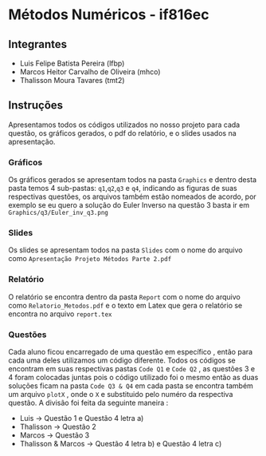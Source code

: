 # Métodos Numéricos - if816ec
##  Integrantes
* Luis Felipe Batista Pereira (lfbp)
* Marcos Heitor Carvalho de Oliveira (mhco)
* Thalisson Moura Tavares (tmt2)
## Instruções
Apresentamos todos os códigos utilizados no nosso projeto para cada questão, os gráficos gerados, o pdf do relatório, e o slides usados na apresentação.

### Gráficos
Os gráficos gerados se apresentam todos na pasta `Graphics` e dentro desta pasta temos 4 sub-pastas: `q1`,`q2`,`q3` e `q4`, indicando as figuras de suas respectivas questões, os arquivos também estão nomeados de acordo, por exemplo se eu quero a solução do Euler Inverso na questão 3 basta ir em `Graphics/q3/Euler_inv_q3.png`


### Slides

Os slides se apresentam todos na pasta `Slides` com o nome do arquivo como `Apresentação Projeto Métodos Parte 2.pdf`

### Relatório
O relatório se encontra dentro da pasta `Report` com o nome do arquivo como `Relatorio_Metodos.pdf` e o texto em Latex que gera o relatório se encontra no arquivo `report.tex`

### Questões

Cada aluno ficou encarregado de uma questão em específico , então para cada uma deles utilizamos um código diferente. Todos os códigos se encontram em suas respectivas pastas `Code Q1` e `Code Q2` , as questões 3 e 4 foram colocadas juntas pois o código utilizado foi o mesmo então as duas soluções ficam na pasta `Code Q3 & Q4` em cada pasta se encontra também um arquivo `plotX` , onde o `X` e substituido pelo numéro da respectiva questão. A divisão foi feita da seguinte maneira : 
* Luis -> Questão 1 e Questão 4 letra a)
* Thalisson -> Questão 2
* Marcos -> Questão 3
* Thalisson & Marcos -> Questão 4 letra b) e Questão 4 letra c)

